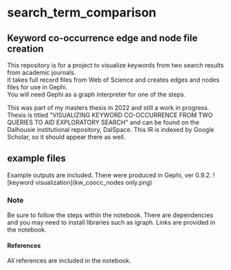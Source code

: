 # search_term_comparison
## Keyword co-occurrence edge and node file creation
This repository is for a project to visualize keywords from two search results from academic journals. <br>
It takes full record files from Web of Science and creates edges and nodes files for use in Gephi. <br>
You will need Gephi as a graph interpreter for one of the steps. <br>

This was part of my masters thesis in 2022 and still a work in progress.<br>
Thesis is titled "VISUALIZING KEYWORD CO-OCCURRENCE FROM TWO QUERIES TO AID EXPLORATORY SEARCH" and can be found on the Dalhousie institutional repository, DalSpace. This IR is indexed by Google Scholar, so it should appear there as well. 

## example files
Example outputs are included. There were produced in Gephi, ver 0.9.2. 
![keyword visualization](kw_coocc_nodes only.png)
### Note
Be sure to follow the steps within the notebook. There are dependencies and you may need to install libraries such as igraph. Links are provided in the notebook. 

#### References
All references are included in the notebook. 

